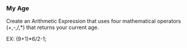 ### My Age

Create an Arithmetic Expression that uses four mathematical operators (+,-,/,\*)
that returns your current age.

EX: (9+1)\*6/2-1;
